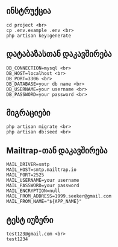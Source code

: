 
## ინსტრუქცია
```
cd project <br>
cp .env.example .env <br>
php artisan key:generate
```
## დატაბაზასთან დაკავშირება
```
DB_CONNECTION=mysql <br>
DB_HOST=localhost <br>
DB_PORT=3306 <br>
DB_DATABASE=your db name <br>
DB_USERNAME=your username <br>
DB_PASSWORD=your password <br>
```
## მიგრაციები
```
php artisan migrate <br>
php artisan db:seed <br>
```
## Mailtrap-თან დაკავშირება
```
MAIL_DRIVER=smtp
MAIL_HOST=smtp.mailtrap.io
MAIL_PORT=2525
MAIL_USERNAME=your username
MAIL_PASSWORD=your password
MAIL_ENCRYPTION=null
MAIL_FROM_ADDRESS=1999.seeker@gmail.com
MAIL_FROM_NAME="${APP_NAME}"
```

## ტესტ იუზერი
```
test123@gmail.com <br>
test1234
```
